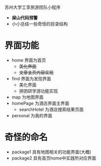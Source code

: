 苏州大学工享旅游团队小程序
- **屎山代码预警**
- 小小总结一些奇怪的目录结构
# 界面功能

- home 界面为首页
  - ~~美化界面~~
  - ~~文章主页内容实现~~
- find 界面为发现界面
  - 美化界面
  - 拼团研学游功能实现
- map 为地图界面
- homePage 为酒店界面主界面
  - searchHotel 为酒店搜索结果页面
- personal 为我的界面

# 奇怪的命名
- package1 具有地图相关的功能界面(大概)
- package2 具有首页home中实践所对应界面
